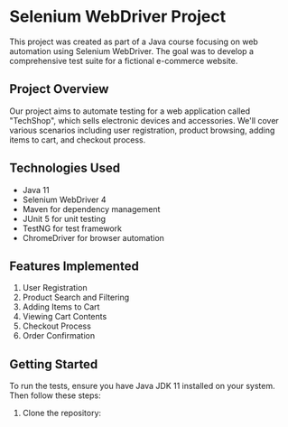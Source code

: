 # Selenium WebDriver Project

This project was created as part of a Java course focusing on web automation using Selenium WebDriver. The goal was to develop a comprehensive test suite for a fictional e-commerce website.

## Project Overview

Our project aims to automate testing for a web application called "TechShop", which sells electronic devices and accessories. We'll cover various scenarios including user registration, product browsing, adding items to cart, and checkout process.

## Technologies Used

- Java 11
- Selenium WebDriver 4
- Maven for dependency management
- JUnit 5 for unit testing
- TestNG for test framework
- ChromeDriver for browser automation

## Features Implemented

1. User Registration
2. Product Search and Filtering
3. Adding Items to Cart
4. Viewing Cart Contents
5. Checkout Process
6. Order Confirmation

## Getting Started

To run the tests, ensure you have Java JDK 11 installed on your system. Then follow these steps:

1. Clone the repository:
